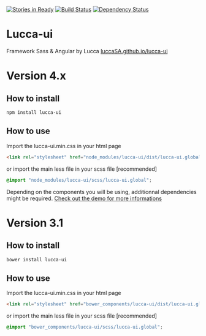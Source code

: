 [![Stories in Ready](https://badge.waffle.io/LuccaSA/lucca-ui.png?label=ready&title=Ready)](https://waffle.io/LuccaSA/lucca-ui)
[![Build Status](https://travis-ci.org/LuccaSA/lucca-ui.svg?branch=master)](https://travis-ci.org/LuccaSA/lucca-ui)
[![Dependency Status](https://dependencyci.com/github/LuccaSA/lucca-ui/badge)](https://dependencyci.com/github/LuccaSA/lucca-ui)
# Lucca-ui
Framework Sass &amp; Angular by Lucca
[luccaSA.github.io/lucca-ui](http://luccaSA.github.io/lucca-ui)

# Version 4.x

## How to install
```
npm install lucca-ui
```

## How to use
Import the lucca-ui.min.css in your html page
```html
<link rel="stylesheet" href="node_modules/lucca-ui/dist/lucca-ui.global.min.css"/>
```
or import the main less file in your scss file [recommended]
```scss
@import "node_modules/lucca-ui/scss/lucca-ui.global";
```
Depending on the components you will be using, additionnal dependencies might be required. [Check out the demo for more informations](http://luccaSA.github.io/lucca-ui)
# Version 3.1

## How to install
```
bower install lucca-ui
```

## How to use
Import the lucca-ui.min.css in your html page
```html
<link rel="stylesheet" href="bower_components/lucca-ui/dist/lucca-ui.global.min.css"/>
```
or import the main less file in your scss file [recommended]
```scss
@import "bower_components/lucca-ui/scss/lucca-ui.global";
```